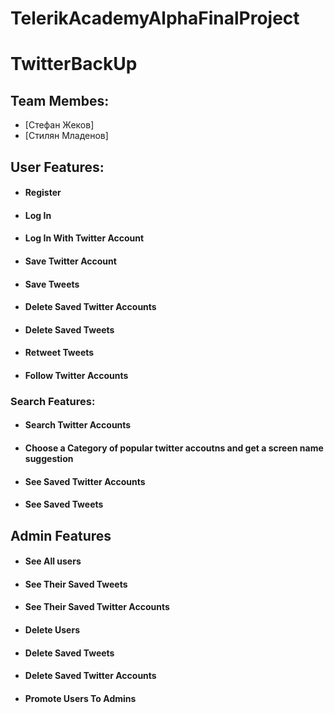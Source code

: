 # TelerikAcademyAlphaFinalProject

# TwitterBackUp

## Team Membes: 
 * [Стефан Жеков]
 * [Стилян Младенов]





## User Features:

- #### Register

- #### Log In

- #### Log In With Twitter Account

- #### Save Twitter Account

- #### Save Tweets

- #### Delete Saved Twitter Accounts

- #### Delete Saved Tweets

- #### Retweet Tweets

- #### Follow Twitter Accounts




### Search Features:

- #### Search Twitter Accounts

- #### Choose a Category of popular twitter accoutns and get a screen name suggestion

- #### See Saved Twitter Accounts

- #### See Saved Tweets

## Admin Features

- #### See All users

- #### See Their Saved Tweets

- #### See Their Saved Twitter Accounts

- #### Delete Users

- #### Delete Saved Tweets

- #### Delete Saved Twitter Accounts

- #### Promote Users To Admins
